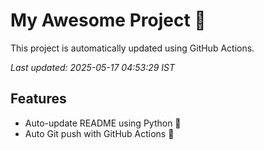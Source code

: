 # My Awesome Project 🚀

This project is automatically updated using GitHub Actions.

_Last updated: 2025-05-17 04:53:29 IST_

## Features
- Auto-update README using Python 🐍
- Auto Git push with GitHub Actions 🤖
